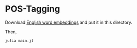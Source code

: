 # POS-Tagging

Download [English word embeddings](https://cl.naist.jp/~shindo/wordembeds_nyt100.h5) and put it in this directory.

Then,
```julia
julia main.jl
```
